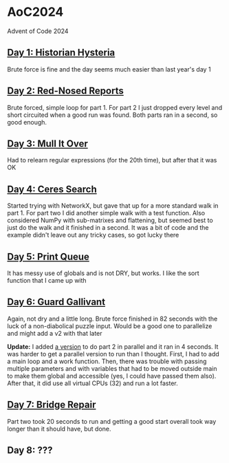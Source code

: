 # AoC2024
Advent of Code 2024

## [Day 1: Historian Hysteria](day01.py)
Brute force is fine and the day seems much easier than last year's day 1

## [Day 2: Red-Nosed Reports](day02.py)
Brute forced, simple loop for part 1. For part 2 I just dropped every level and short circuited when a good run was found. Both parts ran in a second, so good enough.

## [Day 3: Mull It Over](day03.py)
Had to relearn regular expressions (for the 20th time), but after that it was OK

## [Day 4: Ceres Search](day04.py)
Started trying with NetworkX, but gave that up for a more standard walk in part 1. For part two I did another simple walk with a test function. Also considered NumPy with sub-matrixes and flattening, but seemed best to just do the walk and it finished in a second. It was a bit of code and the example didn't leave out any tricky cases, so got lucky there

## [Day 5: Print Queue](day05.py)
It has messy use of globals and is not DRY, but works. I like the sort function that I came up with

## [Day 6: Guard Gallivant](day06.py)
Again, not dry and a little long. Brute force finished in 82 seconds with the luck of a non-diabolical puzzle input. Would be a good one to parallelize and might add a v2 with that later

**Update:** I added [a version](day06v2.py) to do part 2 in parallel and it ran in 4 seconds. It was harder to get a parallel version to run than I thought. First, I had to add a main loop and a work function. Then, there was trouble with passing multiple parameters and with variables that had to be moved outside main to make them global and accessible (yes, I could have passed them also). After that, it did use all virtual CPUs (32) and run a lot faster.

## [Day 7: Bridge Repair](day07.py)
Part two took 20 seconds to run and getting a good start overall took way longer than it should have, but done.

## Day 8: ???
